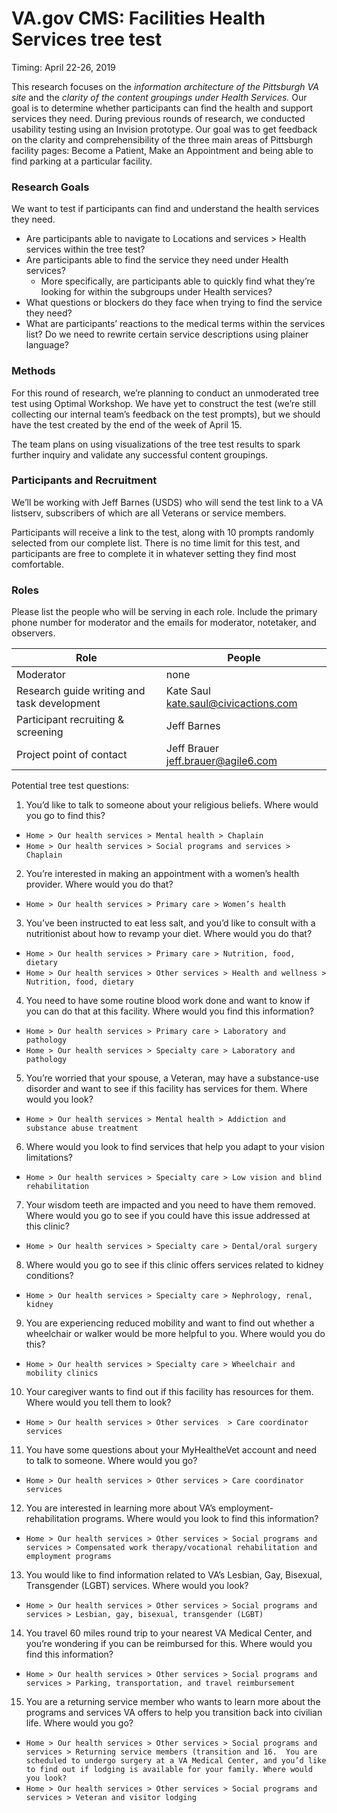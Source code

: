 # VA.gov CMS: Facilities Health Services tree test

Timing: April 22-26, 2019

This research focuses on the *information architecture of the Pittsburgh VA site* and the *clarity of the content groupings under Health Services.* Our goal is to determine whether participants can find the health and support services they need.
During previous rounds of research, we conducted usability testing using an Invision prototype. Our goal was to get feedback on the clarity and comprehensibility of the three main areas of Pittsburgh facility pages: Become a Patient, Make an Appointment and being able to find parking at a particular facility.

### Research Goals
We want to test if participants can find and understand the health services they need.
- Are participants able to navigate to Locations and services > Health services within the tree test?
- Are participants able to find the service they need under Health services?
  - More specifically, are participants able to quickly find what they’re looking for within the subgroups under Health services?
- What questions or blockers do they face when trying to find the service they need?
- What are participants’ reactions to the medical terms within the services list? Do we need to rewrite certain service descriptions using plainer language?

### Methods

For this round of research, we’re planning to conduct an unmoderated tree test using Optimal Workshop.
We have yet to construct the test (we’re still collecting our internal team’s feedback on the test prompts), but we should have the test created by the end of the week of April 15.

The team plans on using visualizations of the tree test results to spark further inquiry and validate any successful content groupings.

### Participants and Recruitment

We’ll be working with Jeff Barnes (USDS) who will send the test link to a VA listserv, subscribers of which are all Veterans or service members.

Participants will receive a link to the test, along with 10 prompts randomly selected from our complete list. There is no time limit for this test, and participants are free to complete it in whatever setting they find most comfortable. 

### Roles

Please list the people who will be serving in each role. Include the primary phone number for moderator and the emails for moderator, notetaker, and observers.

Role | People
--- | ---
Moderator | none
Research guide writing and task development| Kate Saul <kate.saul@civicactions.com>
Participant recruiting & screening | Jeff Barnes
Project point of contact | Jeff Brauer <jeff.brauer@agile6.com>


Potential tree test questions:

1. You’d like to talk to someone about your religious beliefs. Where would you go to find this?
  - `Home > Our health services > Mental health > Chaplain`
  - `Home > Our health services > Social programs and services > Chaplain`
2.   You’re interested in making an appointment with a women’s health provider. Where would you do that?
  - `Home > Our health services > Primary care > Women’s health`
3. 	You’ve been instructed to eat less salt, and you’d like to consult with a nutritionist about how to revamp your diet. Where would you do that?
  - `Home > Our health services > Primary care > Nutrition, food, dietary`
  - `Home > Our health services > Other services > Health and wellness > Nutrition, food, dietary`
4.  You need to have some routine blood work done and want to know if you can do that at this facility. Where would you find this information?
  - `Home > Our health services > Primary care > Laboratory and pathology`
  - `Home > Our health services > Specialty care > Laboratory and pathology`
5.  You’re worried that your spouse, a Veteran, may have a substance-use disorder and want to see if this facility has services for them. Where would you look?
  - `Home > Our health services > Mental health > Addiction and substance abuse treatment`
6.  Where would you look to find services that help you adapt to your vision limitations?
  - `Home > Our health services > Specialty care > Low vision and blind rehabilitation`
7.  Your wisdom teeth are impacted and you need to have them removed. Where would you go to see if you could have this issue addressed at this clinic? 
  - `Home > Our health services > Specialty care > Dental/oral surgery`
8.  Where would you go to see if this clinic offers services related to kidney conditions?
  - `Home > Our health services > Specialty care > Nephrology, renal, kidney` 
9. 	You are experiencing reduced mobility and want to find out whether a wheelchair or walker would be more helpful to you. Where would you do this? 
  - `Home > Our health services > Specialty care > Wheelchair and mobility clinics`
10. Your caregiver wants to find out if this facility has resources for them. Where would you tell them to look?
  - `Home > Our health services > Other services  > Care coordinator services`
11. You have some questions about your MyHealtheVet account and need to talk to someone. Where would you go?
  - `Home > Our health services > Other services > Care coordinator services`
12.  You are interested in learning more about VA’s employment-rehabilitation programs. Where would you look to find this information?
  - `Home > Our health services > Other services > Social programs and services > Compensated work therapy/vocational rehabilitation and employment programs`
13. You would like to find information related to VA’s Lesbian, Gay, Bisexual, Transgender (LGBT) services. Where would you look?
  - `Home > Our health services > Other services > Social programs and services > Lesbian, gay, bisexual, transgender (LGBT)`
14.  You travel 60 miles round trip to your nearest VA Medical Center, and you’re wondering if you can be reimbursed for this. Where would you find this information?
  - `Home > Our health services > Other services > Social programs and services > Parking, transportation, and travel reimbursement`
15.  You are a returning service member who wants to learn more about the programs and services VA offers to help you transition back into civilian life. Where would you go?
  - `Home > Our health services > Other services > Social programs and services > Returning service members (transition and 16.  You are scheduled to undergo surgery at a VA Medical Center, and you’d like to find out if lodging is available for your family. Where would you look?`
  - `Home > Our health services > Other services > Social programs and services > Veteran and visitor lodging`
